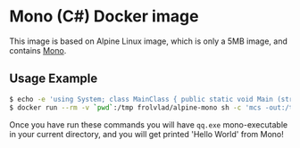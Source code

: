Mono (C#) Docker image
======================

This image is based on Alpine Linux image, which is only a 5MB image, and contains
[Mono](http://www.mono-project.com/).

Usage Example
-------------

```bash
$ echo -e 'using System; class MainClass { public static void Main (string[] args) { Console.WriteLine ("Hello World"); } }' > qq.mono
$ docker run --rm -v `pwd`:/tmp frolvlad/alpine-mono sh -c 'mcs -out:/tmp/qq.exe /tmp/qq.mono && mono /tmp/qq.exe'
```

Once you have run these commands you will have `qq.exe` mono-executable in your
current directory, and you will get printed 'Hello World' from Mono!
